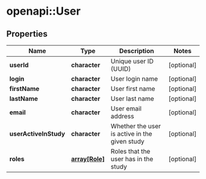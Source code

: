 # openapi::User


## Properties
Name | Type | Description | Notes
------------ | ------------- | ------------- | -------------
**userId** | **character** | Unique user ID (UUID) | [optional] 
**login** | **character** | User login name | [optional] 
**firstName** | **character** | User first name | [optional] 
**lastName** | **character** | User last name | [optional] 
**email** | **character** | User email address | [optional] 
**userActiveInStudy** | **character** | Whether the user is active in the given study | [optional] 
**roles** | [**array[Role]**](Role.md) | Roles that the user has in the study | [optional] 


